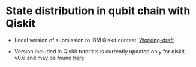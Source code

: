 # State distribution in qubit chain with Qiskit

- Local version of submission to IBM Qiskit contest. 
  [Working-draft](https://github.com/qubeat/quchain/tree/master/IBM-QE/qiskit-simulator)

- Version included in Qiskit tutorials is currently updated only for qiskit v0.6 and may be found 
  [here](https://github.com/Qiskit/qiskit-tutorials/tree/master/community/awards/teach_me_qiskit_2018/state_distribution_in_qubit_chains) 

